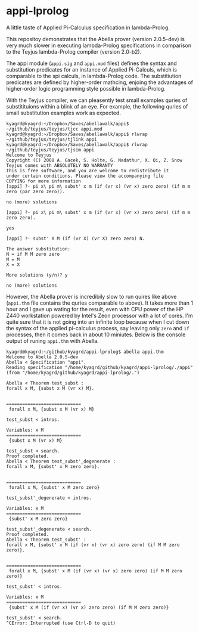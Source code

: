 # appi-lprolog
A little taste of Applied Pi-Calculus specification in lambda-Prolog.

This repositoy demonstrates that the Abella prover (version 2.0.5-dev) is
very much slower in executing lambda-Prolog specifications in comparison to
the Teyjus lambda-Prolog compiler (version 2.0-b2).

The appi module (`appi.sig` and `appi.mod` files) defines the syntax and
substitution predicates for an instance of Applied Pi-Calculs, which is
comparable to the spi calculs, in lambda-Prolog code. The substitiution
predicates are defined by higher-order mathcing, enjoing the advantages
of higher-order logic programming style possible in lambda-Prolog.

With the Teyjus compiler, we can pleasently test small examples quries
of substitituions within a blink of an eye. For example, the following
quries of small substitution examples work as expected.

```
kyagrd@kyagrd:~/Dropbox/Saves/abellawalk/appi$ ~/github/teyjus/teyjus/tjcc appi.mod
kyagrd@kyagrd:~/Dropbox/Saves/abellawalk/appi$ rlwrap ~/github/teyjus/teyjus/tjlink appi
kyagrd@kyagrd:~/Dropbox/Saves/abellawalk/appi$ rlwrap ~/github/teyjus/teyjus/tjsim appi
Welcome to Teyjus
Copyright (C) 2008 A. Gacek, S. Holte, G. Nadathur, X. Qi, Z. Snow
Teyjus comes with ABSOLUTELY NO WARRANTY
This is free software, and you are welcome to redistribute it
under certain conditions. Please view the accompanying file
COPYING for more information
[appi] ?- pi x\ pi m\ subst' x m (if (vr x) (vr x) zero zero) (if m m zero (par zero zero)).

no (more) solutions

[appi] ?- pi x\ pi m\ subst' x m (if (vr x) (vr x) zero zero) (if m m zero zero).

yes

[appi] ?- subst' X M (if (vr X) (vr X) zero zero) N.

The answer substitution:
N = if M M zero zero
M = M
X = X

More solutions (y/n)? y

no (more) solutions
```

However, the Abella prover is incredibily slow to run quires like above (`appi.thm` file contains the quries comparable to above). It takes more than 1 hour and I gave up wating for the result, even with CPU power of the HP Z440 workstation powered by Intel's Zeon processor with a lot of cores. I'm quite sure that it is not going into an infinite loop because when I cut down the syntax of the applied pi-calculus process, say leaving only `zero` and `if` processes, then it comes back in about 10 miniutes. Below is the console output of runing `appi.thm` with Abella.

```
kyagrd@kyagrd:~/github/kyagrd/appi-lprolog$ abella appi.thm
Welcome to Abella 2.0.5-dev
Abella < Specification "appi".
Reading specification "/home/kyagrd/github/kyagrd/appi-lprolog/./appi" (from "/home/kyagrd/github/kyagrd/appi-lprolog/.")

Abella < Theorem test_subst : 
forall x M, {subst x M (vr x) M}.


============================
 forall x M, {subst x M (vr x) M}

test_subst < intros.

Variables: x M
============================
 {subst x M (vr x) M}

test_subst < search.
Proof completed.
Abella < Theorem test_subst'_degenerate : 
forall x M, {subst' x M zero zero}.


============================
 forall x M, {subst' x M zero zero}

test_subst'_degenerate < intros.

Variables: x M
============================
 {subst' x M zero zero}

test_subst'_degenerate < search.
Proof completed.
Abella < Theorem test_subst' : 
forall x M, {subst' x M (if (vr x) (vr x) zero zero) (if M M zero zero)}.


============================
 forall x M, {subst' x M (if (vr x) (vr x) zero zero) (if M M zero zero)}

test_subst' < intros.

Variables: x M
============================
 {subst' x M (if (vr x) (vr x) zero zero) (if M M zero zero)}

test_subst' < search.
^CError: Interrupted (use Ctrl-D to quit)
```
